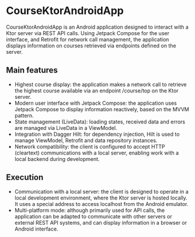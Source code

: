 # CourseKtorAndroidApp
CourseKtorAndroidApp is an Android application designed to interact with a Ktor server via REST API calls. 
Using Jetpack Compose for the user interface, and Retrofit for network call management, the application displays information on courses retrieved via endpoints defined on the server.

## Main features

- Highest course display: the application makes a network call to retrieve the highest course available via an endpoint /course/top on the Ktor server.
- Modern user interface with Jetpack Compose: the application uses Jetpack Compose to display information reactively, based on the MVVM pattern.
- State management (LiveData): loading states, received data and errors are managed via LiveData in a ViewModel.
- Integration with Dagger Hilt: for dependency injection, Hilt is used to manage ViewModel, Retrofit and data repository instances.
- Network compatibility: the client is configured to accept HTTP (cleartext) communications with a local server, enabling work with a local backend during development.

## Execution

- Communication with a local server: the client is designed to operate in a local development environment, where the Ktor server is hosted locally. It uses a special address to access localhost from the Android emulator.
- Multi-platform mode: although primarily used for API calls, the application can be adapted to communicate with other servers or external REST API systems, and can display information in a browser or Android interface.
